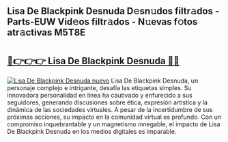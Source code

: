 ## Lisa De Blackpink Desnuda D𝚎sn𝚞dos filtr𝚊dos - Parts-EUW Vid𝚎os filtr𝚊dos - N𝚞evas f𝚘tos atr𝚊ctivas M5T8E

# <h2><a href="http://mb06yr.tromn.icu/?c=Lisa+De+Blackpink+Desnuda">🔗👉👉👉 Lisa De Blackpink Desnuda 🔗🔗</a></h2>

[![Lisa De Blackpink Desnuda nuevo](https://i.imgur.com/pEAQMta.gif)](http://mb06yr.tromn.icu/?c=Lisa+De+Blackpink+Desnuda)
Lisa De Blackpink Desnuda, un personaje complejo e intrigante, desafía las etiquetas simples. Su innovadora personalidad en línea ha cautivado y enfurecido a sus seguidores, generando discusiones sobre ética, expresión artística y la dinámica de las sociedades virtuales. A pesar de la incertidumbre de sus próximas acciones, su impacto en la comunidad virtual es profundo. Con un compromiso inquebrantable y un magnetismo innegable, el impacto de Lisa De Blackpink Desnuda en los medios digitales es imparable.
